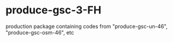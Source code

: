 # produce-gsc-3-FH
production package containing codes from "produce-gsc-un-46", "produce-gsc-osm-46", etc
